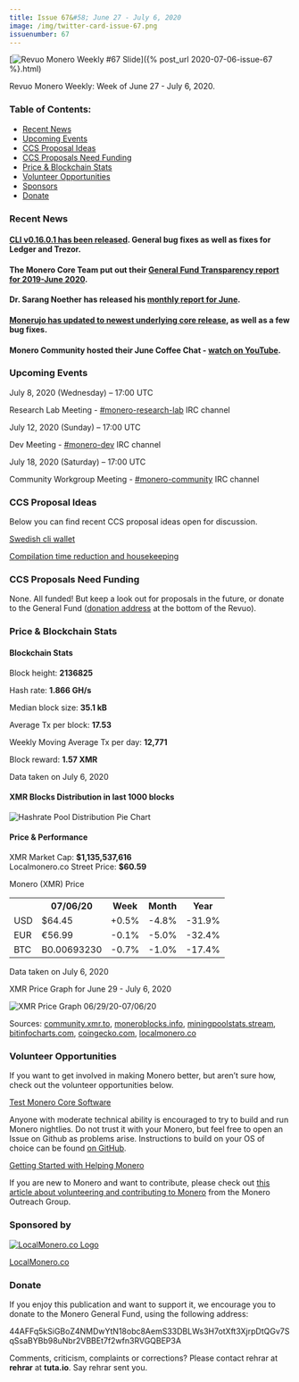 ```yaml
---
title: Issue 67&#58; June 27 - July 6, 2020
image: /img/twitter-card-issue-67.png
issuenumber: 67
---
```

[<img src="/img/img-issue67.png" alt="Revuo Monero Weekly #67 Slide" class="img-lead">]({% post_url 2020-07-06-issue-67 %}.html)

<p class="text-lead">Revuo Monero Weekly: Week of June 27 - July 6, 2020.</p>
<!--more-->

<h3>Table of Contents:</h3>
<ul class="contents">
    <li><a href="#news">Recent News</a></li>
    <li><a href="#events">Upcoming Events</a></li>
    <li><a href="#ideas">CCS Proposal Ideas</a></li>
    <li><a href="#proposals">CCS Proposals Need Funding</a></li>
    <li><a href="#stats">Price & Blockchain Stats</a></li>
    <li><a href="#volunteer">Volunteer Opportunities</a></li>
    <li><a href="#sponsor">Sponsors</a></li>
    <li><a href="#donate">Donate</a></li>
</ul>

<h3 id="news">Recent News</h3>

<div class="newsbyte">
    <h4><a href="https://www.reddit.com/r/Monero/comments/hindxj/cli_v01601_nitrogen_nebula_released/" target="_blank">CLI v0.16.0.1 has been released</a>. General bug fixes as well as fixes for Ledger and Trezor.</h4>
</div>

<div class="newsbyte">
    <h4>The Monero Core Team put out their <a href="https://web.getmonero.org/2020/06/30/gf-transparency-report.html" target="_blank">General Fund Transparency report for 2019-June 2020</a>.</h4>
</div>

<div class="newsbyte">
    <h4>Dr. Sarang Noether has released his <a href="https://repo.getmonero.org/monero-project/ccs-proposals/-/merge_requests/131#note_10064" target="_blank">monthly report for June</a>.</h4>
</div>

<div class="newsbyte">
    <h4><a href="https://www.reddit.com/r/Monerujo/comments/hm8k00/update_monerujo_v1133_upgrading_to_monero_v01601/" target="_blank">Monerujo has updated to newest underlying core release</a>, as well as a few bug fixes.</h4>
</div>

<div class="newsbyte">
    <h4>Monero Community hosted their June Coffee Chat - <a href="https://youtu.be/MfN1GkkiTtg" target="_blank">watch on YouTube</a>.</h4>
</div>

<h3 id="events">Upcoming Events</h3>

<div class="event">
    <p class="date" markdown="1">July 8, 2020 (Wednesday) – 17:00 UTC</p>
    <p markdown="1">Research Lab Meeting - <a href="irc://chat.freenode.net/#monero-research-lab" target="_blank">#monero-research-lab</a> IRC channel</p>
</div>

<div class="event">
    <p class="date" markdown="1">July 12, 2020 (Sunday) – 17:00 UTC</p>
    <p markdown="1">Dev Meeting - <a href="irc://chat.freenode.net/#monero-dev" target="_blank">#monero-dev</a> IRC channel</p>
</div>

<div class="event">
    <p class="date" markdown="1">July 18, 2020 (Saturday) – 17:00 UTC</p>
    <p markdown="1">Community Workgroup Meeting - <a href="irc://chat.freenode.net/#monero-community" target="_blank">#monero-community</a> IRC channel</p>
</div>

<h3 id="ideas">CCS Proposal Ideas</h3>

<p>Below you can find recent CCS proposal ideas open for discussion.</p>

<div class="proposal">
<p><a href="https://repo.getmonero.org/monero-project/ccs-proposals/-/merge_requests/147" target="_blank">Swedish cli wallet</a></p>
</div>

<div class="proposal">
<p><a href="https://repo.getmonero.org/monero-project/ccs-proposals/-/merge_requests/138" target="_blank">Compilation time reduction and housekeeping</a></p>
</div>

<h3 id="proposals">CCS Proposals Need Funding</h3>

<p>None. All funded! But keep a look out for proposals in the future, or donate to the General Fund (<a href="#donate">donation address</a> at the bottom of the Revuo).</p>

<h3 id="stats">Price & Blockchain Stats</h3>

<h4 class="stat">Blockchain Stats</h4>

<div class="bcstats">
    <p>Block height: <b>2136825</b></p>
    <p>Hash rate: <b>1.866 GH/s</b></p>
    <p>Median block size: <b>35.1 kB</b></p>
    <p>Average Tx per block: <b>17.53</b></p>
    <p>Weekly Moving Average Tx per day: <b>12,771</b></p>
    <p>Block reward: <b>1.57 XMR</b></p>
</div>
<p class="note">Data taken on July 6, 2020</p>

<h4 class="stat">XMR Blocks Distribution in last 1000 blocks</h4>
<p><img src="/img/hashrate-pool-distribution-0706.png" alt="Hashrate Pool Distribution Pie Chart"/></p>

<h4 class="stat">Price & Performance</h4>

<div class="price-intro">XMR Market Cap: <b>$1,135,537,616</b><br>Localmonero.co Street Price: <b>$60.59</b></div>

<p class="table-title">Monero (XMR) Price</p>
<table class="price-table">
  <tr class="row1">
    <th></th>
    <th>07/06/20</th>
    <th>Week</th>
    <th>Month</th>
    <th>Year</th>
  </tr>
  <tr>
    <td data-th="XMR to">USD</td>
    <td data-th="07/06/20">$64.45</td>
    <td data-th="Week" class="green">+0.5%</td>
    <td data-th="Month" class="red">-4.8%</td>
    <td data-th="Year" class="red">-31.9%</td>
  </tr>
  <tr class="row3">
    <td data-th="XMR to">EUR</td>
    <td data-th="07/06/20">€56.99</td>
    <td data-th="Week" class="red">-0.1%</td>
    <td data-th="Month" class="red">-5.0%</td>
    <td data-th="Year" class="red">-32.4%</td>
  </tr>
  <tr>
    <td data-th="XMR to">BTC</td>
    <td data-th="07/06/20">B0.00693230</td>
    <td data-th="Week" class="red">-0.7%</td>
    <td data-th="Month" class="red">-1.0%</td>
    <td data-th="Year" class="red">-17.4%</td>
  </tr>
</table>
<p class="note">Data taken on July 6, 2020</p>

<p class="table-title">XMR Price Graph for June 29 - July 6, 2020</p>

![XMR Price Graph 06/29/20-07/06/20](/img/weekly-chart-0706.png "XMR Price Graph 06/30/20-07/06/20") 

Sources: <a href="https://community.xmr.to/explorer/mainnet/" target="_blank">community.xmr.to</a>, <a href="https://moneroblocks.info/stats/transaction-stats" target="_blank">moneroblocks.info</a>, <a href="https://miningpoolstats.stream/monero" target="_blank">miningpoolstats.stream</a>, <a href="https://bitinfocharts.com/monero/" target="_blank">bitinfocharts.com</a>, <a href="https://www.coingecko.com/" target="_blank">coingecko.com</a>, <a href="https://localmonero.co/" target="_blank">localmonero.co</a>

<h3 id="volunteer">Volunteer Opportunities</h3>

<p>If you want to get involved in making Monero better, but aren’t sure how, check out the volunteer opportunities below.</p>

<div class="newsbyte">
    <p class="date"><a href="https://github.com/monero-project/monero" target="_blank">Test Monero Core Software</a></p>
    <p>Anyone with moderate technical ability is encouraged to try to build and run Monero nightlies. Do not trust it with your Monero, but feel free to open an Issue on Github as problems arise. Instructions to build on your OS of choice can be found <a href="https://github.com/monero-project/monero#compiling-monero-from-source" target="_blank">on GitHub</a>. </p>
</div>

<div class="newsbyte">
    <p class="date"><a href="https://github.com/monero-project/monero" target="_blank">Getting Started with Helping Monero</a></p>
    <p>If you are new to Monero and want to contribute, please check out <a href="https://www.monerooutreach.org/stories/getting-started-helping-monero.php" target="_blank">this article about volunteering and contributing to Monero</a> from the Monero Outreach Group. </p>
</div>

<h3 id="sponsor">Sponsored by</h3>

<p><a href="https://localmonero.co/" target="_blank"><img src="/img/localmonero-logo.png" alt="LocalMonero.co Logo" class="localmonero"></a></p>

<p class="text-center"><a href="https://localmonero.co/" target="_blank">LocalMonero.co</a></p>

<h3 id="donate">Donate</h3>

<p markdown="1">If you enjoy this publication and want to support it, we encourage you to donate to the Monero General Fund, using the following address:</p>

<p class="address" markdown="1">44AFFq5kSiGBoZ4NMDwYtN18obc8AemS33DBLWs3H7otXft3XjrpDtQGv7SqSsaBYBb98uNbr2VBBEt7f2wfn3RVGQBEP3A</p>

<!--p><a href="monero:44AFFq5kSiGBoZ4NMDwYtN18obc8AemS33DBLWs3H7otXft3XjrpDtQGv7SqSsaBYBb98uNbr2VBBEt7f2wfn3RVGQBEP3A" class="qr"><img src="/img/donate-monero.png"></a></p-->

Comments, criticism, complaints or corrections? Please contact rehrar at **rehrar** at **tuta.io**. Say rehrar sent you.